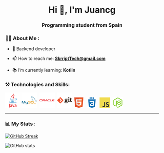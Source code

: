 <div id="header" align="center">
    <h1 align="center">Hi 👋, I'm Juancg</h1>
    <h3 align="center">Programming student from Spain</h3>
</div>

### 👨‍💻 About Me :

- 📝 Backend developer

- 📫 How to reach me: **SkrriptTech@gmail.com**

- 📚 I’m currently learning: **Kotlin**


<div align="left">
    <h3>⚒️ Technologies and Skills:</h3>
    <div>
        <img src="https://github.com/devicons/devicon/blob/master/icons/java/java-original-wordmark.svg" title="Java" **alt="Java" width="50" height="50"/>
        <img src="https://github.com/devicons/devicon/blob/master/icons/mysql/mysql-original-wordmark.svg" title="MySQL"  alt="MySQL" width="50" height="50"/>&nbsp;
        <img src="https://github.com/devicons/devicon/blob/master/icons/oracle/oracle-original.svg" title="OracleSQL"  alt="OracleSQL" width="50" height="50"/>&nbsp;
        <img src="https://github.com/devicons/devicon/blob/master/icons/git/git-original-wordmark.svg" title="Git" **alt="Git" width="50" height="50"/>
        <img src="https://github.com/devicons/devicon/blob/master/icons/html5/html5-original.svg" title="HTML5" alt="HTML" width="35" height="35"/>&nbsp;
        <img src="https://github.com/devicons/devicon/blob/master/icons/css3/css3-plain-wordmark.svg"  title="CSS3" alt="CSS" width="35" height="35"/>&nbsp;
        <img src="https://github.com/devicons/devicon/blob/master/icons/javascript/javascript-original.svg" title="JavaScript" alt="JavaScript" width="35" height="35"/>&nbsp;
        <img src="https://github.com/devicons/devicon/blob/master/icons/nodejs/nodejs-original.svg" title="NodeJS" alt="NodeJS" width="35" height="35"/>&nbsp;
      </div>
</div>

---

### 📊 My Stats :

[![GitHub Streak](http://github-readme-streak-stats.herokuapp.com?user=JuanSKr&theme=onedark)](https://git.io/streak-stats)

![GitHub stats](https://github-readme-stats.vercel.app/api?username=JuanSKr&show_icons=true&theme=radical)


